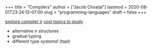 +++
title = "Compilers"
author = ["Jacob Chvatal"]
lastmod = 2020-08-01T23:24:13-07:00
slug = "programming-languages"
draft = false
+++

[explore compiler ir](https://news.ycombinator.com/item?id=23175280)
[cool topics to study](https://www.reddit.com/r/Compilers/comments/bg1g2w/interesting%5Ftopics%5Ffor%5Fstudy%5Fat%5Funiversity/)

-   alternative ir structures
-   gradual typing
-   different type systems! (tapl)
